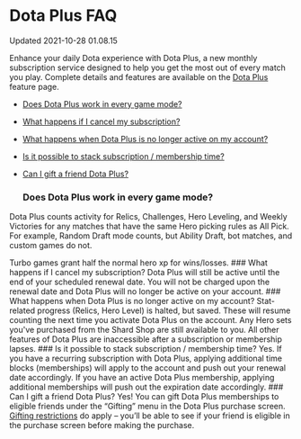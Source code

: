 # Dota Plus FAQ
Updated 2021-10-28 01.08.15

Enhance your daily Dota experience with Dota Plus, a new monthly subscription service designed to help you get the most out of every match you play. Complete details and features are available on the [Dota Plus](https://www.dota2.com/plus) feature page.  
  

* [Does Dota Plus work in every game mode?](#mode)
* [What happens if I cancel my subscription?](#cancelsub)
* [What happens when Dota Plus is no longer active on my account?](#inactive)
* [Is it possible to stack subscription / membership time?](#stack)
* [Can I gift a friend Dota Plus?](#gift)

  
  
  ### Does Dota Plus work in every game mode?
Dota Plus counts activity for Relics, Challenges, Hero Leveling, and Weekly Victories for any matches that have the same Hero picking rules as All Pick. For example, Random Draft mode counts, but Ability Draft, bot matches, and custom games do not.  
  
Turbo games grant half the normal hero xp for wins/losses.     ### What happens if I cancel my subscription?
Dota Plus will still be active until the end of your scheduled renewal date. You will not be charged upon the renewal date and Dota Plus will no longer be active on your account.    ### What happens when Dota Plus is no longer active on my account?
Stat-related progress (Relics, Hero Level) is halted, but saved. These will resume counting the next time you activate Dota Plus on the account. Any Hero sets you've purchased from the Shard Shop are still available to you. All other features of Dota Plus are inaccessible after a subscription or membership lapses.    ### Is it possible to stack subscription / membership time?
Yes. If you have a recurring subscription with Dota Plus, applying additional time blocks (memberships) will apply to the account and push out your renewal date accordingly. If you have an active Dota Plus membership, applying additional memberships will push out the expiration date accordingly.    ### Can I gift a friend Dota Plus?
Yes! You can gift Dota Plus memberships to eligible friends under the “Gifting” menu in the Dota Plus purchase screen. [Gifting restrictions](https://support.steampowered.com/kb_article.php?p_faqid=549) do apply – you’ll be able to see if your friend is eligible in the purchase screen before making the purchase.